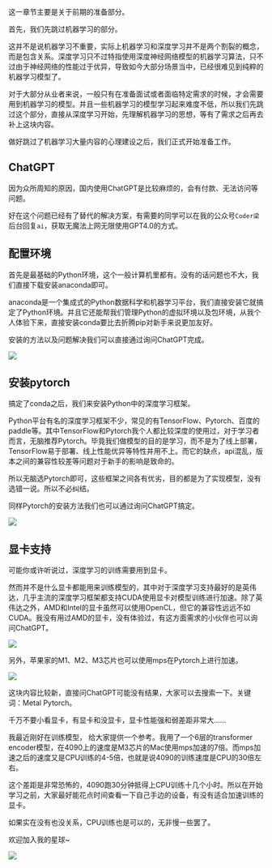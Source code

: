这一章节主要是关于前期的准备部分。



首先，我们先跳过机器学习的部分。



这并不是说机器学习不重要，实际上机器学习和深度学习并不是两个割裂的概念，而是包含关系。深度学习只不过特指使用深度神经网络模型的机器学习算法，只不过由于神经网络的性能过于优异，导致如今大部分场景当中，已经很难见到纯粹的机器学习模型了。



对于大部分从业者来说，一般只有在准备面试或者面临特定需求的时候，才会需要用到机器学习的模型。并且一些机器学习的模型学习起来难度不低，所以我们先跳过这个部分，直接从深度学习开始，先理解机器学习的思想，等有了需求之后再去补上这块内容。



做好跳过了机器学习大量内容的心理建设之后，我们正式开始准备工作。


## ChatGPT


因为众所周知的原因，国内使用ChatGPT是比较麻烦的，会有付款、无法访问等问题。


好在这个问题已经有了替代的解决方案，有需要的同学可以在我的公众号`Coder梁`后台回复`ai`，获取无魔法上网无限使用GPT4.0的方式。



## 配置环境



首先是最基础的Python环境，这个一般计算机里都有。没有的话问题也不大，我们直接下载安装anaconda即可。



anaconda是一个集成式的Python数据科学和机器学习平台，我们直接安装它就搞定了Python环境。并且它还能帮我们管理Python的虚拟环境以及包环境，从我个人体验下来，直接安装conda要比去折腾pip对新手来说更加友好。



安装的方法以及问题解决我们可以直接通过询问ChatGPT完成。



![](https://moutsea-blog.oss-cn-hangzhou.aliyuncs.com/image-20240118235359018.png)



## 安装pytorch



搞定了conda之后，我们来安装Python中的深度学习框架。



Python平台有名的深度学习框架不少，常见的有TensorFlow、Pytorch、百度的paddle等。其中TensorFlow和Pytorch我个人都比较深度的使用过，对于学习者而言，无脑推荐Pytorch。毕竟我们做模型的目的是学习，而不是为了线上部署，TensorFlow易于部署、线上性能优异等特性并用不上。而它的缺点，api混乱，版本之间的兼容性较差等问题对于新手的影响是致命的。



所以无脑选Pytorch即可，这些框架之间各有优劣，目的都是为了实现模型，没有选错一说。所以不必纠结。



同样Pytorch的安装方法我们也可以通过询问ChatGPT搞定。

![](https://moutsea-blog.oss-cn-hangzhou.aliyuncs.com/image-20240118235629738.png)



## 显卡支持



可能你或许听说过，深度学习的训练需要用到显卡。



然而并不是什么显卡都能用来训练模型的，其中对于深度学习支持最好的是英伟达，几乎主流的深度学习框架都支持CUDA使用显卡对模型训练进行加速。除了英伟达之外，AMD和Intel的显卡虽然可以使用OpenCL，但它的兼容性远远不如CUDA。我没有用过AMD的显卡，没有体验过，有这方面需求的小伙伴也可以询问ChatGPT。



![](https://moutsea-blog.oss-cn-hangzhou.aliyuncs.com/image-20240119000858200.png)



另外，苹果家的M1、M2、M3芯片也可以使用mps在Pytorch上进行加速。



![](https://moutsea-blog.oss-cn-hangzhou.aliyuncs.com/image-20240119001528687.png)



这块内容比较新，直接问ChatGPT可能没有结果，大家可以去搜索一下。关键词：Metal Pytorch。



千万不要小看显卡，有显卡和没显卡，显卡性能强和弱差距非常大……



我最近刚好在训练模型， 给大家提供一个参考。我用了一个6层的transformer encoder模型，在4090上的速度是M3芯片的Mac使用mps加速的7倍。而mps加速之后的速度又是CPU训练的4-5倍，也就是说4090的训练速度是CPU的30倍左右。



这个差距是非常恐怖的，4090跑30分钟抵得上CPU训练十几个小时。所以在开始学习之前，大家最好能花点时间查看一下自己手边的设备，有没有适合加速训练的显卡。



如果实在没有也没关系，CPU训练也是可以的，无非慢一些罢了。


欢迎加入我的星球~


![](https://moutsea-blog.oss-cn-hangzhou.aliyuncs.com/%E6%98%9F%E7%90%83%E4%BC%98%E6%83%A0%E5%88%B8%20(6).jpeg)